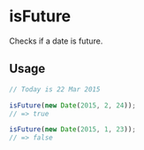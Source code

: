 # isFuture

Checks if a date is future.

## Usage

```js
// Today is 22 Mar 2015

isFuture(new Date(2015, 2, 24));
// => true

isFuture(new Date(2015, 1, 23));
// => false
```
